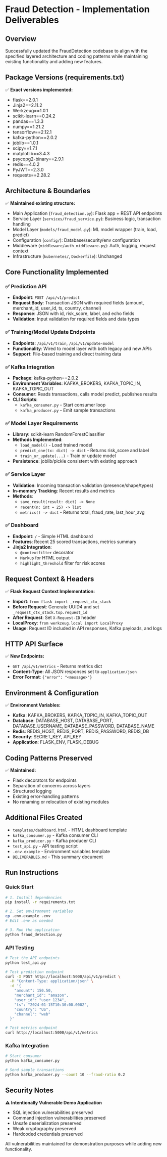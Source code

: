 # Fraud Detection - Implementation Deliverables

## Overview
Successfully updated the FraudDetection codebase to align with the specified layered architecture and coding patterns while maintaining existing functionality and adding new features.

## Package Versions (requirements.txt)
✅ **Exact versions implemented:**
- flask==2.0.1
- Jinja2==2.11.2
- Werkzeug==1.0.1
- scikit-learn==0.24.2
- pandas==1.3.3
- numpy==1.21.2
- tensorflow==2.12.1
- kafka-python==2.0.2
- joblib==1.0.1
- scipy==1.7.1
- matplotlib==3.4.3
- psycopg2-binary==2.9.1
- redis==4.0.2
- PyJWT==2.3.0
- requests==2.28.2

## Architecture & Boundaries
✅ **Maintained existing structure:**
- Main Application (`fraud_detection.py`): Flask app + REST API endpoints
- Service Layer (`services/fraud_service.py`): Business logic, transaction handling
- Model Layer (`models/fraud_model.py`): ML model wrapper (train, load, predict)
- Configuration (`config/`): Database/security/env configuration
- Middleware (`middleware/auth_middleware.py`): Auth, logging, request context
- Infrastructure (`kubernetes/`, `Dockerfile`): Unchanged

## Core Functionality Implemented

### ✅ Prediction API
- **Endpoint**: `POST /api/v1/predict`
- **Request Body**: Transaction JSON with required fields (amount, merchant_id, user_id, ts, country, channel)
- **Response**: JSON with id, risk_score, label, and echo fields
- **Validation**: Input validation for required fields and data types

### ✅ Training/Model Update Endpoints
- **Endpoints**: `/api/v1/train`, `/api/v1/update-model`
- **Functionality**: Wired to model layer with both legacy and new APIs
- **Support**: File-based training and direct training data

### ✅ Kafka Integration
- **Package**: kafka-python==2.0.2
- **Environment Variables**: KAFKA_BROKERS, KAFKA_TOPIC_IN, KAFKA_TOPIC_OUT
- **Consumer**: Reads transactions, calls model predict, publishes results
- **CLI Scripts**: 
  - `kafka_consumer.py` - Start consumer loop
  - `kafka_producer.py` - Emit sample transactions

### ✅ Model Layer Requirements
- **Library**: scikit-learn RandomForestClassifier
- **Methods Implemented**:
  - `load_model()` - Load trained model
  - `predict_one(tx: dict) -> dict` - Returns risk_score and label
  - `train_or_update(...)` - Train or update model
- **Persistence**: joblib/pickle consistent with existing approach

### ✅ Service Layer
- **Validation**: Incoming transaction validation (presence/shape/types)
- **In-memory Tracking**: Recent results and metrics
- **Methods**:
  - `save_result(result: dict) -> None`
  - `recent(n: int = 25) -> list`
  - `metrics() -> dict` - Returns total, fraud_rate, last_hour_avg

### ✅ Dashboard
- **Endpoint**: `/` - Simple HTML dashboard
- **Features**: Recent 25 scored transactions, metrics summary
- **Jinja2 Integration**: 
  - `@contextfilter` decorator
  - `Markup` for HTML output
  - `highlight_threshold` filter for risk scores

## Request Context & Headers
✅ **Flask Request Context Implementation:**
- **Import**: `from flask import _request_ctx_stack`
- **Before Request**: Generate UUID4 and set `_request_ctx_stack.top.request_id`
- **After Request**: Set `X-Request-ID` header
- **LocalProxy**: `from werkzeug.local import LocalProxy`
- **Usage**: Request ID included in API responses, Kafka payloads, and logs

## HTTP API Surface
✅ **New Endpoints:**
- `GET /api/v1/metrics` - Returns metrics dict
- **Content-Type**: All JSON responses set to `application/json`
- **Error Format**: `{"error": "<message>"}`

## Environment & Configuration
✅ **Environment Variables:**
- **Kafka**: KAFKA_BROKERS, KAFKA_TOPIC_IN, KAFKA_TOPIC_OUT
- **Database**: DATABASE_HOST, DATABASE_PORT, DATABASE_USERNAME, DATABASE_PASSWORD, DATABASE_NAME
- **Redis**: REDIS_HOST, REDIS_PORT, REDIS_PASSWORD, REDIS_DB
- **Security**: SECRET_KEY, API_KEY
- **Application**: FLASK_ENV, FLASK_DEBUG

## Coding Patterns Preserved
✅ **Maintained:**
- Flask decorators for endpoints
- Separation of concerns across layers
- Structured logging
- Existing error-handling patterns
- No renaming or relocation of existing modules

## Additional Files Created
- `templates/dashboard.html` - HTML dashboard template
- `kafka_consumer.py` - Kafka consumer CLI
- `kafka_producer.py` - Kafka producer CLI
- `test_api.py` - API testing script
- `.env.example` - Environment variables template
- `DELIVERABLES.md` - This summary document

## Run Instructions

### Quick Start
```bash
# 1. Install dependencies
pip install -r requirements.txt

# 2. Set environment variables
cp .env.example .env
# Edit .env as needed

# 3. Run the application
python fraud_detection.py
```

### API Testing
```bash
# Test the API endpoints
python test_api.py

# Test prediction endpoint
curl -X POST http://localhost:5000/api/v1/predict \
  -H "Content-Type: application/json" \
  -d '{
    "amount": 150.50,
    "merchant_id": "amazon",
    "user_id": "user_1234",
    "ts": "2024-01-15T10:30:00.000Z",
    "country": "US",
    "channel": "web"
  }'

# Test metrics endpoint
curl http://localhost:5000/api/v1/metrics
```

### Kafka Integration
```bash
# Start consumer
python kafka_consumer.py

# Send sample transactions
python kafka_producer.py --count 10 --fraud-ratio 0.2
```

## Security Notes
⚠️ **Intentionally Vulnerable Demo Application**
- SQL injection vulnerabilities preserved
- Command injection vulnerabilities preserved
- Unsafe deserialization preserved
- Weak cryptography preserved
- Hardcoded credentials preserved

All vulnerabilities maintained for demonstration purposes while adding new functionality.
